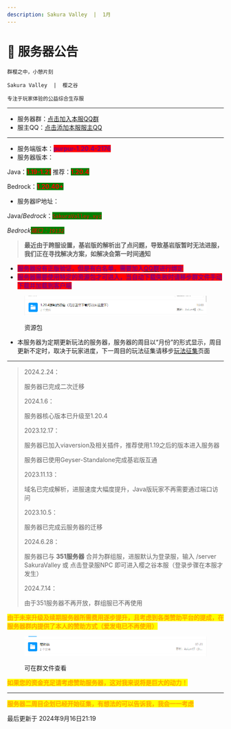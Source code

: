 ```yaml
---
description: Sakura Valley  |  1月
---
```


# 🌸 服务器公告

```
群樱之中，小憩片刻
```

```
Sakura Valley  |  樱之谷
```

```
专注于玩家体验的公益综合生存服
```

***

* 服务器群：[点击加入本服QQ群](https://qm.qq.com/q/jkcVtlxOBq)
* 服主QQ：[点击添加本服服主QQ](https://qm.qq.com/q/mhLtSgYE5c)

***

* 服务端版本：<mark style="color:purple;background-color:red;">**purpur-1.20.4-2176**</mark>
* 服务器版本：

&#x20;                    Java：<mark style="color:red;background-color:green;">**1.19-1.21**</mark>    推荐：<mark style="color:red;background-color:green;">**1.20.4**</mark>

&#x20;                    Bedrock：<mark style="color:red;background-color:green;">**1.20.40+**</mark>

* 服务器IP地址：

&#x20;                    Java/_Bedrock_：<mark style="color:red;background-color:green;">`SakuraValley.xyz`</mark>

&#x20;                    _Bedrock<mark style="color:red;background-color:green;">端口：</mark><mark style="color:red;background-color:green;">`19132`</mark>_

> **最近由于跨服设置，基岩版的解析出了点问题，导致基岩版暂时无法进服，我们正在寻找解决方案，如解决会第一时间通知**

* <mark style="color:purple;background-color:red;">**服务器没有正版验证，但是有白名单，需要加入**</mark>[<mark style="color:purple;background-color:red;">**QQ群**</mark>](http://qm.qq.com/cgi-bin/qm/qr?\_wv=1027\&k=8\_\_Qdx-Jt5A8YcRJugFXvZxEj9A2uuwA\&authKey=w%2B9PIfOzpb%2FEevVez2%2F2GAd9srP1CBgQA1R4t%2FQFpF7Fes%2FqjQxOEP71cFQzexJA\&noverify=0\&group\_code=902914217)<mark style="color:purple;background-color:red;">**进行绑定**</mark>
* <mark style="color:purple;background-color:red;">**服务器需要使用特定的资源包才可进入，当自动下载失败时请移步群文件手动下载并加载到客户端**</mark>

<figure><img src=".gitbook/assets/image (3).png" alt=""><figcaption><p>资源包</p></figcaption></figure>

* 本服务器为定期更新玩法的服务器，服务器的周目以“月份”的形式显示，周目更新不定时，取决于玩家进度，下一周目的玩法征集请移步[玩法征集](wan-fa-zheng-ji.md)页面

***

> 2024.2.24：
>
> 服务器已完成二次迁移
>
>
>
> 2024.1.6：
>
> 服务器核心版本已升级至1.20.4
>
>
>
> 2023.12.17：
>
> 服务器已加入viaversion及相关插件，推荐使用1.19之后的版本进入服务器
>
> 服务器已使用Geyser-Standalone完成基岩版互通
>
>
>
> 2023.11.13：
>
> 域名已完成解析，进服速度大幅度提升，Java版玩家不再需要通过端口访问
>
>
>
> 2023.10.5：
>
> 服务器已完成云服务器的迁移
>
>
>
> 2024.6.28：
>
> 服务器已与 **351服务器** 合并为群组服，进服默认为登录服，输入  /server SakuraValley  或 点击登录服NPC 即可进入樱之谷本服（登录步骤在本服才发生）
>
>
>
> 2024.7.14：
>
> 由于351服务器不再开放，群组服已不再使用

<mark style="color:orange;">**由于未来升级及续期服务器所需费用逐步提升，且考虑到各类赞助平台的提成，在服务器群内提供了本人的赞助方式（爱发电已不再使用）**</mark>

<figure><img src=".gitbook/assets/image (26).png" alt=""><figcaption><p>可在群文件查看</p></figcaption></figure>

<mark style="color:orange;">**如果您的资金充足请考虑赞助服务器，这对我来说将是巨大的动力！**</mark>

***

<mark style="color:orange;">**服务器二周目企划已经开始征集，有想法的可以告诉我，我会一一考虑**</mark>



最后更新于 2024年9月16日21:19
